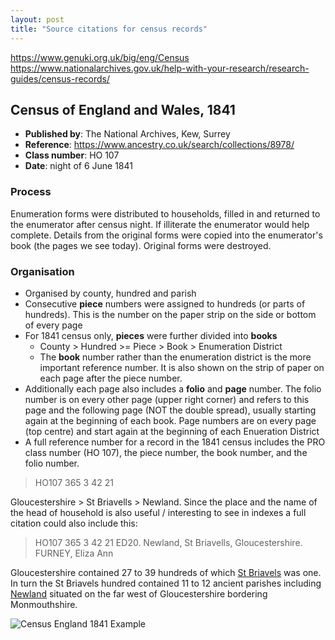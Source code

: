 ```yaml
---
layout: post
title: "Source citations for census records"
---
```


https://www.genuki.org.uk/big/eng/Census
https://www.nationalarchives.gov.uk/help-with-your-research/research-guides/census-records/

## Census of England and Wales, 1841

* **Published by**: The National Archives, Kew, Surrey
* **Reference**: https://www.ancestry.co.uk/search/collections/8978/
* **Class number**: HO 107 
* **Date**: night of 6 June 1841

### Process

Enumeration forms were distributed to households, filled in and returned to the enumerator after census night. If illiterate the enumerator would help complete. Details from the original forms were copied into the enumerator's book (the pages we see today). Original forms were destroyed.

### Organisation

* Organised by county, hundred and parish
* Consecutive **piece** numbers were assigned to hundreds (or parts of hundreds). This is the number on the paper strip on the side or bottom of every page
* For 1841 census only, **pieces** were further divided into **books**
  * County > Hundred >= Piece > Book > Enumeration District
  * The **book** number rather than the enumeration district is the more important reference number. It is also shown on the strip of paper on each page after the piece number.
* Additionally each page also includes a **folio** and **page** number. The folio number is on every other page (upper right corner) and refers to this page and the following page (NOT the double spread), usually starting again at the beginning of each book. Page numbers are on every page (top centre) and start again at the beginning of each Enueration District
* A full reference number for a record in the 1841 census includes the PRO class number (HO 107), the piece number, the book number, and the folio number.

>HO107 365 3 42 21

Gloucestershire > St Briavells > Newland. Since the place and the name of the head of household is also useful / interesting to see in indexes a full citation could also include this:

>HO107 365 3 42 21 ED20. Newland, St Briavells, Gloucestershire. FURNEY, Eliza Ann


Gloucestershire contained 27 to 39 hundreds of which [St Briavels](https://en.wikipedia.org/wiki/St_Briavels_Hundred) was one. In turn the St Briavels hundred contained 11 to 12 ancient parishes including [Newland](https://en.wikipedia.org/wiki/Newland,_Gloucestershire) situated on the far west of Gloucestershire bordering Monmouthshire.

![Census England 1841 Example](https://www.dropbox.com/s/dh8bhyewndp6hps/Census-England-1841-Example-GLS_HO107_364_365-0448.jpg?raw=1)


